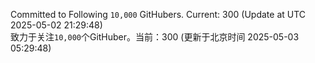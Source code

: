 Committed to Following `10,000` GitHubers. Current: <!-- FOLLOWING_COUNT -->300<!-- FOLLOWING_COUNT --> (Update at UTC <!-- LAST_UPDATED -->2025-05-02 21:29:48<!-- LAST_UPDATED -->)<br>
致力于关注`10,000`个GitHuber。当前：<!-- FOLLOWING_COUNT -->300<!-- FOLLOWING_COUNT --> (更新于北京时间 <!-- LAST_UPDATED_CST -->2025-05-03 05:29:48<!-- LAST_UPDATED_CST -->)
